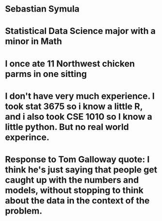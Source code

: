 # Sebastian Symula
# Statistical Data Science major with a minor in Math
# I once ate 11 Northwest chicken parms in one sitting
# I don't have very much experience. I took stat 3675 so i know a little R, and i also took CSE 1010 so I know a little python. But no real world experince.


# Response to Tom Galloway quote: I think he's just saying that people get caught up with the numbers and models, without stopping to think about the data in the context of the problem.
